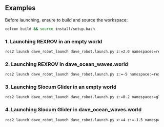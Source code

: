 ## Examples

Before launching, ensure to build and source the workspace:

```bash
colcon build && source install/setup.bash
```

### 1. Launching REXROV in an empty world

```bash
ros2 launch dave_robot_launch dave_robot.launch.py z:=2.0 namespace:=rexrov world_name:=empty.sdf paused:=false
```

### 2. Launching REXROV in dave_ocean_waves.world

```bash
ros2 launch dave_robot_launch dave_robot.launch.py z:=-5 namespace:=rexrov world_name:=dave_ocean_waves paused:=false
```

### 3. Launching Slocum Glider in an empty world

```bash
ros2 launch dave_robot_launch dave_robot.launch.py z:=0.2 namespace:=glider_slocum world_name:=empty.sdf paused:=false
```

### 4. Launching Slocum Glider in dave_ocean_waves.world

```bash
ros2 launch dave_robot_launch dave_robot.launch.py x:=4 z:=-1.5 namespace:=glider_slocum world_name:=dave_ocean_waves paused:=false
```
